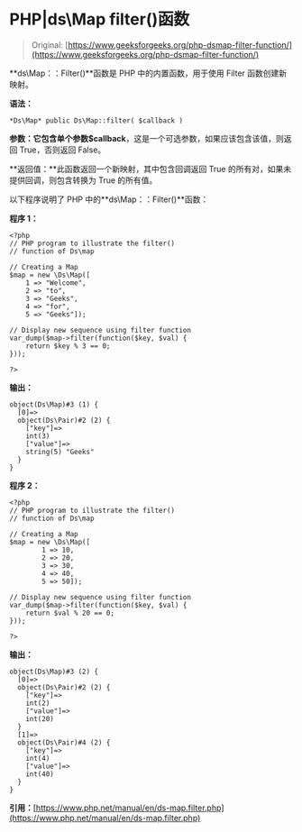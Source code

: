 # PHP|ds\Map filter()函数

> Original: [https://www.geeksforgeeks.org/php-dsmap-filter-function/](https://www.geeksforgeeks.org/php-dsmap-filter-function/)

**ds\Map：：Filter()**函数是 PHP 中的内置函数，用于使用 Filter 函数创建新映射。

**语法：**

```
*Ds\Map* public Ds\Map::filter( $callback )
```

**参数：**它包含单个参数**$callback**，这是一个可选参数，如果应该包含该值，则返回 True，否则返回 False。

**返回值：**此函数返回一个新映射，其中包含回调返回 True 的所有对，如果未提供回调，则包含转换为 True 的所有值。

以下程序说明了 PHP 中的**ds\Map：：Filter()**函数：

**程序 1：**

```
<?php 
// PHP program to illustrate the filter() 
// function of Ds\map 

// Creating a Map 
$map = new \Ds\Map([
    1 => "Welcome",
    2 => "to",
    3 => "Geeks",  
    4 => "for",
    5 => "Geeks"]);

// Display new sequence using filter function 
var_dump($map->filter(function($key, $val) { 
    return $key % 3 == 0; 
})); 

?> 
```

**输出：**

```
object(Ds\Map)#3 (1) {
  [0]=>
  object(Ds\Pair)#2 (2) {
    ["key"]=>
    int(3)
    ["value"]=>
    string(5) "Geeks"
  }
}

```

**程序 2：**

```
<?php 
// PHP program to illustrate the filter() 
// function of Ds\map 

// Creating a Map 
$map = new \Ds\Map([
        1 => 10, 
        2 => 20,
        3 => 30, 
        4 => 40,
        5 => 50]); 

// Display new sequence using filter function 
var_dump($map->filter(function($key, $val) { 
    return $val % 20 == 0; 
})); 

?> 
```

**输出：**

```
object(Ds\Map)#3 (2) {
  [0]=>
  object(Ds\Pair)#2 (2) {
    ["key"]=>
    int(2)
    ["value"]=>
    int(20)
  }
  [1]=>
  object(Ds\Pair)#4 (2) {
    ["key"]=>
    int(4)
    ["value"]=>
    int(40)
  }
}

```

**引用：**[https://www.php.net/manual/en/ds-map.filter.php](https://www.php.net/manual/en/ds-map.filter.php)